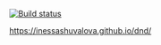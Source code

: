 [![Build status](https://ci.appveyor.com/api/projects/status/674w683cmqntmetr?svg=true)](https://ci.appveyor.com/project/inessashuvalova/dnd)

https://inessashuvalova.github.io/dnd/
